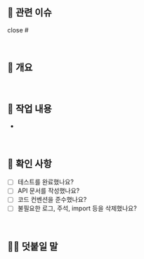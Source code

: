 ## 🎫 관련 이슈
[//]: # (다음 키워드를 사용하면 해당 PR을 머지할 때 자동으로 이슈를 닫을 수 있습니다.)
[//]: # (keyword: close|closes|closed|resolve|resolves|resolved|fix|fixes|fixed)
[//]: # (예시: close #1)

close #

<br>

## 📄 개요
[//]: # (작업 내용을 간단히 요약해서 적습니다.)
[//]: # (예시: 유저 회원가입 기능을 만들었습니.)

> 

<br>

## 🔨 작업 내용
[//]: # (작업 내용을 자세하게 적습니다.)
[//]: # (붙임표 "-" 을 사용해서 목록을 만듭니다.)
[//]: # (예시: 유저 회원가입 API를 만들었습니다.)

- 


<br>

## 🏁 확인 사항
[//]: # (PR을 보내기 전 다음 사항을 확인해주세요.)
[//]: # (해당 사항을 모두 이행해야 머지할 수 있습니다.)
[//]: # (- [x] 를 사용해서 완료로 표시할 수 있습니다.)

- [ ] 테스트를 완료했나요?
- [ ] API 문서를 작성했나요?
- [ ] 코드 컨벤션을 준수했나요?
- [ ] 불필요한 로그, 주석, import 등을 삭제했나요?

<br>

## 🙋🏻 덧붙일 말
[//]: # (다음 사항이 있다면 적어주세요.)
[//]: # (PR에 대한 추가 설명)
[//]: # (중점적으로 리뷰받고 싶은 부분)
[//]: # (기타 등등)

